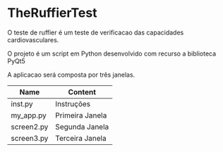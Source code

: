 # TheRuffierTest

O teste de ruffier é um teste de verificacao das capacidades cardiovasculares.

O projeto é um script em Python desenvolvido com recurso a biblioteca PyQt5

A aplicacao será composta por três janelas.

Name | Content
----------- | ---------
inst.py | Instruções
my_app.py | Primeira Janela
screen2.py | Segunda Janela
screen3.py | Terceira Janela
